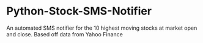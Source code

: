 # Python-Stock-SMS-Notifier
An automated SMS notifier for the 10 highest moving stocks at market open and close. Based off data from Yahoo Finance
